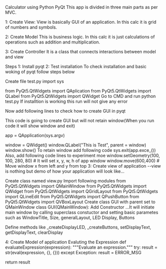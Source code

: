 Calculator using Python PyQt
This app is divided in three main parts as per MVC.

1: Create View:
View is basically GUI of an application. In this calc it is grid of numbers and symbols.

2: Create Model
This is business logic. In this calc it is just calculations of operations such as addition and multiplication.

3: Create Controller
It is a class that connects interactions between model and view

Steps
1: Install pyqt
2: Test installation
To check installation and basic woking of pyqt follow steps below

Create file test.py
import sys

from PyQt5.QtWidgets import QAplication
from PyQt5.QtWidgets import QLabel
from PyQt5.QtWidgets import QWidget
Go to CMD and run python test.py If installtion is working this run will not give any error

Now add following lines to check how to create GUI in pyqt

This code is going to create GUI but will not retain window(When you run code it will show window and exit)

app = QApplication(sys.argv)

window = QWidget()
window.QLabel("This is Test", parent = window)
window.show()
To retain window add following code
sys.exit(app.exce_())
Also, add following code lines to experiment moe
window.setGeometry(100, 100, 280, 80) # It will set  x, y, w, h of app window
window.move(600,400) # Move window x from left and y from top
3: Create view of application
--view is nothing but demo of how your application will look like...

Create class named view.py
Import following modules
from PyQt5.QtWidgets import QMainWindow
from PyQt5.QtWidgets import QWidget
from PyQt5.QtWidgets import QGridLayout
from PyQt5.QtWidgets import QLineEdit
from PyQt5.QtWidgets import QPushButton
from PyQt5.QtWidgets import QVBoxLayout
Create class GUI with parent set to QMainWindow
class GUI(QMainWindow):
Add Constructor ...It will initiate main window by calling superclass constuctor and setting basic parametes such as WindowTitle, Size, generalLayout, LED Display, Buttons

Define methods like _createDisplayLED, _createButtons, setDisplayText, getDisplayText, clearDisplay

4: Create Model of application
Evaluting the Expression def evaluateExpression(expression): """Evaluate an expression.""" try: result = str(eval(expression, {}, {})) except Exception: result = ERROR_MSG

return result
